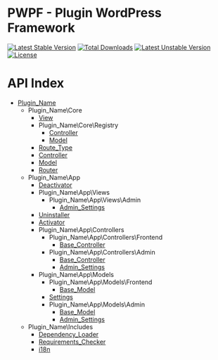 # PWPF - Plugin WordPress Framework 
[![Latest Stable Version](https://poser.pugx.org/pwpf/pwpf/v/stable)](https://packagist.org/packages/pwpf/pwpf) [![Total Downloads](https://poser.pugx.org/pwpf/pwpf/downloads)](https://packagist.org/packages/pwpf/pwpf) [![Latest Unstable Version](https://poser.pugx.org/pwpf/pwpf/v/unstable)](https://packagist.org/packages/pwpf/pwpf) [![License](https://poser.pugx.org/pwpf/pwpf/license)](https://packagist.org/packages/pwpf/pwpf)


API Index
=========

* [Plugin_Name](Plugin_Name.md)
    * Plugin_Name\Core
        * [View](Plugin_Name-Core-View.md)
        * Plugin_Name\Core\Registry
            * [Controller](Plugin_Name-Core-Registry-Controller.md)
            * [Model](Plugin_Name-Core-Registry-Model.md)
        * [Route_Type](Plugin_Name-Core-Route_Type.md)
        * [Controller](Plugin_Name-Core-Controller.md)
        * [Model](Plugin_Name-Core-Model.md)
        * [Router](Plugin_Name-Core-Router.md)
    * Plugin_Name\App
        * [Deactivator](Plugin_Name-App-Deactivator.md)
        * Plugin_Name\App\Views
            * Plugin_Name\App\Views\Admin
                * [Admin_Settings](Plugin_Name-App-Views-Admin-Admin_Settings.md)
        * [Uninstaller](Plugin_Name-App-Uninstaller.md)
        * [Activator](Plugin_Name-App-Activator.md)
        * Plugin_Name\App\Controllers
            * Plugin_Name\App\Controllers\Frontend
                * [Base_Controller](Plugin_Name-App-Controllers-Frontend-Base_Controller.md)
            * Plugin_Name\App\Controllers\Admin
                * [Base_Controller](Plugin_Name-App-Controllers-Admin-Base_Controller.md)
                * [Admin_Settings](Plugin_Name-App-Controllers-Admin-Admin_Settings.md)
        * Plugin_Name\App\Models
            * Plugin_Name\App\Models\Frontend
                * [Base_Model](Plugin_Name-App-Models-Frontend-Base_Model.md)
            * [Settings](Plugin_Name-App-Models-Settings.md)
            * Plugin_Name\App\Models\Admin
                * [Base_Model](Plugin_Name-App-Models-Admin-Base_Model.md)
                * [Admin_Settings](Plugin_Name-App-Models-Admin-Admin_Settings.md)
    * Plugin_Name\Includes
        * [Dependency_Loader](Plugin_Name-Includes-Dependency_Loader.md)
        * [Requirements_Checker](Plugin_Name-Includes-Requirements_Checker.md)
        * [i18n](Plugin_Name-Includes-i18n.md)


